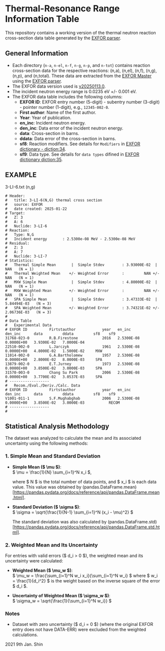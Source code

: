 # Thermal-Resonance Range Information Table

This repository contains a working version of the thermal neutron reaction cross-section data table generated by the [EXFOR parser](https://github.com/IAEA-NDS/exforparser).

## General Information

- Each directory (`n-a`, `n-el`, `n-f`, `n-g`, `n-p`, and `n-tot`) contains reaction cross-section data for the respective reactions: (n,a), (n,el), (n,f), (n,g), (n,p), and (n,total). These data are extracted from the [EXFOR Master](https://github.com/IAEA-NDS/exfor_master) using the [EXFOR parser](https://github.com/IAEA-NDS/exforparser).  
- The EXFOR data version used is [v20250113.0](https://github.com/IAEA-NDS/exfor_master/releases/tag/Backup-2025-01-13).  
- The incident neutron energy range is 0.0235 eV +/- 0.001 eV.  
- The EXFOR data table includes the following columns:  
  - **EXFOR ID**: EXFOR entry number (5-digit) - subentry number (3-digit) - pointer number (1-digit), e.g., `12345-002-0`.  
  - **First author**: Name of the first author.  
  - **Year**: Year of publication.    
  - **en_inc**: Incident neutron energy.  
  - **den_inc**: Data error of the incident neutron energy.  
  - **data**: Cross-section in barns.  
  - **ddata**: Data error of the cross-section in barns.  
  - **sf8**: Reaction modifiers.  See details for `Modifiers` in [EXFOR dictionary - diction:34](https://github.com/IAEA-NDS/exfor_dictionary/blob/accc6196f0b1c648c8bf39ef15156c6e7599a920/src/exfor_dictionary/latest.json#L20070C24-L20070C48).
  - **sf9**: Data type. See details for `data types` difined in [EXFOR dictionary diction:35](https://github.com/IAEA-NDS/exfor_dictionary/blob/main/src/exfor_dictionary/latest.json#L20422).



## EXAMPLE
3-LI-6.txt (n,g)
```
# Header: 
#   title: 3-LI-6(N,G) thermal cross section 
#   source: EXFOR 
#   date created: 2025-01-22 
# Target: 
#   Z: 3 
#   A: 6 
#   Nuclide: 3-LI-6 
# Reaction: 
#   Type: N,G 
#   Incident energy       : 2.5300e-08 MeV - 2.5300e-08 MeV 
# Residual: 
#   Z: 3 
#   A: 7 
#   Nuclide: 3-LI-7
# Statistics:
#   Thermal Simple Mean       |  Simple Stdev        : 3.93000E-02  |           NAN   (N = 1)
#   Thermal Weighted Mean    +/- Weighted Error      :         NAN +/-          NAN   (N = 1)
#   MXW Simple Mean           |  Simple Stdev        : 4.80000E-02  |           NAN   (N = 1)
#   MXW Weighted Mean        +/- Weighted Error      :         NAN +/-          NAN   (N = 1)
#   SPA Simple Mean           |  Simple Stdev        : 3.47333E-02  |   5.84494E-03   (N = 3)
#   SPA Weighted Mean        +/- Weighted Error      : 3.74321E-02 +/-  2.06736E-03   (N = 3)
#
# Data Table
#   Experimental Data
# EXFOR ID          Firtstauthor            year   en_inc       den_inc      data         ddata         sf8    sf9
31768-023-0         R.B.Firestone           2016   2.5300E-08   0.0000E+00   3.9300E-02   7.0000E-04                
22510-002-0         L.Jarczyk               1961   2.5300E-08   0.0000E+00   4.8000E-02   1.5000E-02     MXW        
11014-002-0         G.A.Bartholomew         1957   2.5300E-08   0.0000E+00   2.8000E-02   8.0000E-03     SPA        
13879-002-0         E.T.Jurney              1973   2.5300E-08   0.0000E+00   3.8500E-02   3.0000E-03     SPA        
31570-003-0         Chang Su Park           2006   2.5300E-08   0.0000E+00   3.7700E-02   3.0537E-03     SPA        
# ------------------
#   Recom./Eval./Deriv./Calc. Data
# EXFOR ID          Firtstauthor            year   en_inc       den_inc      data         ddata         sf8    sf9
V1001-011-1         S.F.Mughabghab          2006   2.5300E-08   0.0000E+00   3.8500E-02   3.0000E-03           RECOM
# ------------------
#
```

## Statistical Analysis Methodology

The dataset was analyzed to calculate the mean and its associated uncertainty using the following methods:

### 1. Simple Mean and Standard Deviation
- **Simple Mean ($ \mu $)**:  
  $
  \mu = \frac{1}{N} \sum_{i=1}^N x_i
  $, 

  where $ N $ is the total number of data points, and $ x_i $ is each data value. This value was obtained by (pandas.DataFrame.mean)[https://pandas.pydata.org/docs/reference/api/pandas.DataFrame.mean.html].

- **Standard Deviation ($ \sigma $)**:  
  $
  \sigma = \sqrt{\frac{1}{N-1} \sum_{i=1}^N (x_i - \mu)^2}
  $

  The standard deviation was also calculated by (pandas.DataFrame.std)[https://pandas.pydata.org/docs/reference/api/pandas.DataFrame.std.html].

### 2. Weighted Mean and Its Uncertainty
For entries with valid errors ($ d_i > 0 $), the weighted mean and its uncertainty were calculated:

- **Weighted Mean ($ \mu_w $)**:  
  $
  \mu_w = \frac{\sum_{i=1}^N w_i x_i}{\sum_{i=1}^N w_i}
  $
  where $ w_i = \frac{1}{d_i^2} $ is the weight based on the inverse square of the error $ d_i $.

- **Uncertainty of Weighted Mean ($ \sigma_w $)**:  
  $
  \sigma_w = \sqrt{\frac{1}{\sum_{i=1}^N w_i}}
  $

### Notes
- Dataset with zero uncertainty ($ d_i = 0 $) (where the original EXFOR entry does not have DATA-ERR) were excluded from the weighted calculations.




2021 9th Jan.
Shin

